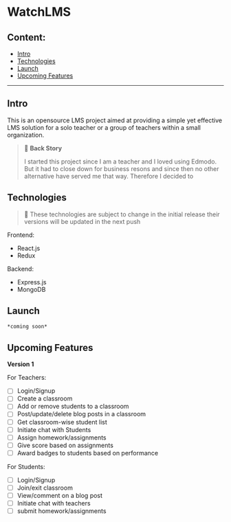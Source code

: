 # WatchLMS

## Content:

- [Intro](#intro)
- [Technologies](#technologies)
- [Launch](#launch)
- [Upcoming Features](#upcoming-features)

---

## Intro

 This is an opensource LMS project aimed at providing a simple yet effective LMS solution for a solo teacher or a group of teachers within a small organization.
 
 > 📔 **Back Story**
 >
 >I started this project since I am a teacher and I loved using Edmodo. But it had to close down for business resons and since then no other alternative have served me that way. Therefore I decided to 

## Technologies
> 📌 These technologies are subject to change in the initial release
> their versions will be updated in the next push

Frontend:
- React.js
- Redux

Backend:
- Express.js
- MongoDB

## Launch
`*coming soon*`

## Upcoming Features

**Version 1**

For Teachers:

- [ ] Login/Signup
- [ ] Create a classroom
- [ ] Add or remove students to a classroom
- [ ] Post/update/delete blog posts in a classroom
- [ ] Get classroom-wise student list
- [ ] Initiate chat with Students
- [ ] Assign homework/assignments
- [ ] Give score based on assignments
- [ ] Award badges to students based on performance

For Students:

- [ ] Login/Signup
- [ ] Join/exit classroom
- [ ] View/comment on a blog post
- [ ] Initiate chat with teachers
- [ ] submit homework/assignments
